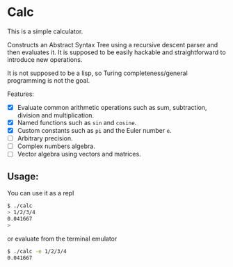 # Calc

This is a simple calculator. 

Constructs an Abstract Syntax Tree using a recursive descent parser and then evaluates it. It is
supposed to be easily hackable and straightforward to introduce new operations.

It is not supposed to be a lisp, so Turing completeness/general programming is not the goal. 

Features:

- [X] Evaluate common arithmetic operations such as sum, subtraction, division and multiplication.
- [x] Named functions such as `sin` and `cosine`.
- [x] Custom constants such as `pi` and the Euler number `e`.
- [ ] Arbitrary precision.
- [ ] Complex numbers algebra.
- [ ] Vector algebra using vectors and matrices.

## Usage:
You can use it as a repl
```bash
$ ./calc
> 1/2/3/4
0.041667
>
```

or evaluate from the terminal emulator
```bash
$ ./calc -e 1/2/3/4
0.041667
```
